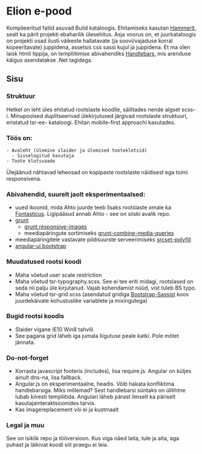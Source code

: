 # Elion e-pood
Kompileeritud failid asuvad Build kataloogis. Ehitamiseks kasutan [Hammerit](http://hammerformac.com), sealt ka pärit projekti ebaharilik ülesehitus. Asja voorus on, et juurkataloogis on projekti osad ilusti väikeste hallatavate (ja soovi/vajaduse korral kopeeritavate) juppidena, assetsis css sassi kujul ja juppidena.
Et ma olen laisk htmli tippija, on templiitimise abivahendiks [Handlebars](http://handlebarsjs.com/), mis arenduse käigus asendatakse .Net tagidega. 

## Sisu

### Struktuur
Hetkel on leht üles ehitatud rootslaste koodile, säilitades nende algset scss-i. Minupoolsed duplitseerivad ülekirjutused järgivad rootslaste struktuuri, eristatud tsr-ee- kataloogi. Ehitan mobile-first approachi kasutades.

### Töös on:

	- Avaleht (ülemine slaider ja ülemised tooteklotsid)
	  - Sisselogitud kasutaja
	- Toote klotsvaade

Ülejäänud nähtavad leheosad on kopipaste rootslaste näidisest ega toimi responsivena.

### Abivahendid, suurelt jaolt eksperimentaalsed:
- uued ikoonid, mida Ahto juurde teeb lisaks rootslaste omale ka [Fontasticus](http://fontastic.me/). Ligipääsud annab Ahto - see on siiski avalik repo.
- [grunt](http://gruntjs.com/)
	- [grunt responsive-images](https://github.com/andismith/grunt-responsive-images)
	- meediapäringute sortimiseks [grunt-combine-media-queries](https://github.com/buildingblocks/grunt-combine-media-queries)
- meediapäringitele vastavate pildisuurste serveerimiseks [srcset-polyfill](https://github.com/borismus/srcset-polyfill)
- [angular-ui bootstrap](http://angular-ui.github.io/bootstrap/)

### Muudatused rootsi koodi
- Maha võetud user scale restriction
- Maha võetud tsr-typography.scss. See ei tee eriti midagi, rootslased on seda nii palju üle kirjutanud. Vajab kohendamist nüüd, vist tuleb BS typo.
- Maha võetud tsr-grid.scss (asendatud gridiga [Bootstrap-Sassist](https://github.com/twbs/bootstrap-sass) koos juurdekäivate kohustuslike variablete ja mixingutega)

### Bugid rootsi koodis
- Slaider vigane IE10 Win8 tahvlil.
- See pagana grid läheb iga jumala liigutuse peale katki. Pole mõtet jännata.
	
### Do-not-forget
- Korrasta javascript footeris (includes), lisa require.js. Angular on küljes ainult dns-na, lisa fallback.
- Angular.js on eksperimentaalne, headis. Võib hakata konfliktima handlebarsiga. Miks mõlemad? Sest handlebarsi süntaks on ülilihtne lubab kiiresti templiitida. Angulari läheb pärast ilmselt ka päriselt kasutajainteraktsioonides tarvis.
- Kas imagereplacement või ei ja kustmaalt

### Legal ja muu
See on isiklik repo ja tööversioon. Kus viga näed laita, tule ja aita, aga puhast ja läikivat koodi siit praegu ei leia.
